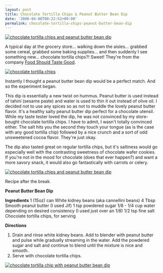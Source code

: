 ```yaml
---
layout: post
title: Chocolate Tortilla Chips & Peanut Butter Bean Dip
date: '2008-04-08T00:22:52+00:00'
permalink: chocolate-tortilla-chips-peanut-butter-bean-dip
---
```

<a href="http://www.flickr.com/photos/kstar810/2397105857/"><img src="http://farm4.static.flickr.com/3066/2397105857_dfa342d9cb.jpg?v=0" alt="chocolate tortilla chips and peanut butter bean dip" /></a>

A typical day at the grocery store... walking down the aisles... grabbed some cereal, grabbed some baking supplies... and then suddenly I see something new... chocolate tortilla chips?! Sweet! They're from the company <a href="http://www.foodshouldtastegood.com/">Food Should Taste Good</a>.

<a href="http://www.flickr.com/photos/kstar810/2397107053/in/photostream/"><img src="http://farm3.static.flickr.com/2309/2397107053_bd90371d2f.jpg?v=0" alt="chocolate tortilla chips" /></a>

Instantly I thought a peanut butter bean dip would be a perfect match. And so the experiment began.

This dip is essentially a new twist on hummus. Peanut butter is used instead of tahini (sesame paste) and water is used to thin it out instead of olive oil. I decided not to use any spices so as not to muddle the lovely peanut butter flavor. It's a healthy salty peanut butter dip perfect for a chocolate utensil. While my taste tester loved the dip, he was not convinced by my store-bought chocolate tortilla chips. I have to admit, I wasn't totally convinced either. The salt hits you the second they touch your tongue (as is the case with any good tortilla chip) followed by a nice crunch and a sort of odd unsweetened cocoa flavor. They're just okay. 

The dip also tasted great on regular tortilla chips, but it's saltiness would go especially well with the contrasting sweetness of chocolate wafer cookies. If you're not in the mood for chocolate (does that ever happen?) and want a more savory snack, it would also go fantastically with carrots or celery.

<a href="http://flickr.com/photos/kstar810/2397106533/"><img src="http://farm3.static.flickr.com/2330/2397106533_ec40f358d6.jpg?v=0" alt="chocolate tortilla chips and peanut butter bean dip" /></a>

Recipe after the break.

<!--more-->

<strong>Peanut Butter Bean Dip</strong>

<strong>Ingredients</strong>
1 (15oz) can White kidney beans (aka cannellini beans)
4 Tbsp Smooth peanut butter (I used Jif)
1 tsp powdered sugar
1/8 - 1/4 cup water depending on desired consistency (I used just over an 1/8)
1/2 tsp fine salt
Chocolate tortilla chips, for serving

<strong>Directions</strong>
1. Drain and rinse white kidney beans. Add to blender with peanut butter and pulse while gradually streaming in the water. Add the powdered sugar and salt and continue to blend until the mixture is nice and smooth.
2. Serve with chocolate tortilla chips.

<a href="http://www.flickr.com/photos/kstar810/2397936722/"><img src="http://farm3.static.flickr.com/2213/2397936722_f570364905.jpg?v=0" alt="chocolate tortilla chip with peanut butter bean dip" /></a>
